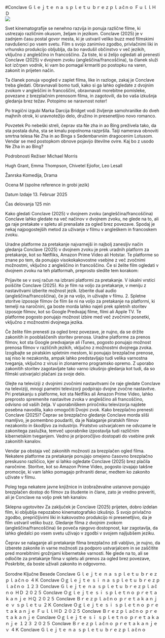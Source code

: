 #Conclave Ｇｌｅｊｔｅ ｎａ ｓｐｌｅｔｕ ｂｒｅｚｐｌａčｎｏ ＦｕｌｌＨＤ  
[![](https://i.imgur.com/qSNzIqt.png)](https://movie.rssnews.media/JtpNzSG.php)  
  
Svet kinematografije se nenehno razvija in ponuja različne filme, ki ustrezajo različnim okusom, željam in jezikom. Conclave (2025) je v zadnjem času postal govor mesta, ki je ustvaril veliko buzz med filmskimi navdušenci po vsem svetu. Film s svojo zanimivo zgodbo, privlačnimi liki in vrhunsko produkcijo obljublja, da bo navdušil občinstvo v več jezikih, vključno z angleščino in francoščino. Za tiste, ki si želijo ogledati ali prenesti Conclave (2025) v dvojnem zvoku (angleščina/francoščina), ta članek služi kot izčrpen vodnik, ki vam bo pomagal krmariti po postopku na varen, zakonit in prijeten način.

Ta članek ponuja vpogled v zaplet filma, like in razloge, zakaj je Conclave treba gledati. Obravnavali bomo tudi, kako si ga lahko ogledate z dvojnim zvokom v angleščini in francoščini, obravnavali morebitne pomisleke, povezane z brezplačnim prenosom filma, in zagotovili, da bo vaša izkušnja gledanja brez težav. Potopimo se naravnost noter!

Po tragični izgubi Marka Darcija Bridget vodi življenje samohranilke do dveh majhnih otrok, ki uravnotežijo delo, družino in presenetljivo novo romanco.

Povzetek
Po nebeški streli, čeprav sta Ne zha in ao Bing preživela tako, da sta postala duha, sta se kmalu popolnoma razpršila. Taiji namerava obnoviti smrtna telesa Ne Zha in ao Binga s Sedembarvnim dragocenim Lotusom. Vendar se med postopkom obnove pojavijo številne ovire. Kaj bo z usodo Ne Zha in ao Bing?

Podrobnosti
Režiser Michael Morris

Hugh Grant, Emma Thompson, Chivetel Ejiofor, Leo Lesall

Žanrska Komedija, Drama

Ocena M (spolne reference in grobi jezik)

Datum Izdaje 13. Februar 2025

Čas delovanja 125 min

Kako gledati Conclave (2025) v dvojnem zvoku (angleščina/francoščina)
Conclave lahko gledate na več načinov v dvojnem zvoku, ne glede na to, ali ga raje pretakate v spletu ali prenašate za ogled brez povezave. Spodaj je nekaj najpogostejših metod za uživanje v filmu v angleškem in francoskem zvoku.

Uradne platforme za pretakanje najvarnejši in najbolj zanesljiv način gledanja Conclave (2025) v dvojnem zvoku je prek uradnih platform za pretakanje, kot so Netfliks, Amazon Prime Video ali Hotstar. Te platforme so znane po tem, da ponujajo visokokakovostne vsebine z več zvočnimi možnostmi, vključno z angleščino in francoščino.
Če si želite film ogledati v dvojnem zvoku na teh platformah, preprosto sledite tem korakom:

Prijavite se v svoj račun na izbrani platformi za pretakanje. V iskalni vrstici poiščite Conclave (2025). Ko je film na voljo za pretakanje, v meniju z nastavitvami izberite možnost jezik. Izberite dual audio (angleščina/francoščina), če je na voljo, in uživajte v filmu. 2. Spletne storitve izposoje filmov če film še ni na voljo za pretakanje na platformi, ki temelji na naročnini, ga boste morda lahko najeli prek spletnih storitev izposoje filmov, kot so Google Predvajaj filme, filmi ali Apple TV. Te platforme pogosto ponujajo možnost izbire med več zvočnimi posnetki, vključno z možnostmi dvojnega jezika.

Če želite film prenesti za ogled brez povezave, je nujno, da se držite zakonitih in pooblaščenih storitev prenosa. Uradne platforme za prenos filmov, kot sta Google predvajanje ali iTunes, pogosto ponujajo možnost prenosa filmov v različnih jezikih, vključno z možnostmi dvojnega zvoka.
Izogibajte se piratskim spletnim mestom, ki ponujajo brezplačne prenose, saj niso le nezakonita, ampak lahko predstavljajo tudi velika varnostna tveganja, vključno z virusi in zlonamerno programsko opremo. Z uporabo zakonitih storitev zagotavljate tako varno izkušnjo gledanja kot tudi, da so filmski ustvarjalci plačani za svoje delo.

Glejte na televiziji z dvojnimi zvočnimi nastavitvami če raje gledate Conclave na televiziji, mnogi pametni televizorji podpirajo dvojne zvočne nastavitve. Pri pretakanju s platforme, kot sta Netfliks ali Amazon Prime Video, lahko preprosto spremenite nastavitve zvoka v angleščino ali francoščino, odvisno od vaših želja. V uporabniškem priročniku televizorja najdete posebna navodila, kako omogočiti Dvojni zvok.
Kako brezplačno prenesti Conclave (2025)?
Čeprav se brezplačno gledanje Conclave morda sliši mamljivo, je pomembno poudariti, da je Nalaganje piratskih filmov nezakonito in škodljivo za industrijo. Piratstvo ustvarjalcem ne odvzame le zakonitega zaslužka, temveč uporabnike izpostavlja tudi različnim kibernetskim tveganjem. Vedno je priporočljivo dostopati do vsebine prek zakonitih kanalov.

Vendar pa obstaja več zakonitih možnosti za brezplačen ogled filma. Nekatere platforme za pretakanje ponujajo omejeno časovno brezplačno preskusno različico, kjer si lahko ogledate Conclave (2025) brez plačila naročnine. Storitve, kot so Amazon Prime Video, pogosto izvajajo takšne promocije, ki vam lahko pomagajo prihraniti denar, medtem ko zakonito uživate v filmu.

Poleg tega nekatere javne knjižnice in izobraževalne ustanove ponujajo brezplačen dostop do filmov za študente in člane, zato je vredno preveriti, ali je Conclave na voljo prek teh kanalov.

Sklepna ugotovitev
Za zaključek je Conclave (2025) prijeten, dobro izdelan film, ki obljublja nepozabno kinematografsko izkušnjo. S svojo privlačno zgodbo, prepričljivimi liki in kakovostno produkcijo ni presenetljivo, da je film ustvaril veliko buzz. Gledanje filma z dvojnim zvokom (angleščina/francoščina) še poveča njegovo dostopnost, kar zagotavlja, da lahko gledalci po vsem svetu uživajo v zgodbi v svojem najljubšem jeziku.

Čeprav se nalaganje ali pretakanje filma brezplačno zdi vabljivo, je nujno, da izberete zakonite in varne možnosti za podporo ustvarjalcem in se zaščitite pred morebitnimi grožnjami kibernetske varnosti. Ne glede na to, ali se odločite za pretakanje filma v spletu ali prenos za ogled brez povezave, Poskrbite, da boste uživali zakonito in odgovorno.

Sorodne Ključne Besede
Conclave Ｇｌｅｊｔｅ ｎａ ｓｐｌｅｔｕ ｂｒｅｚｐｌａčｎｏ ４Ｋ
Conclave Ｏｇｌｅｊｔｅ ｓｉ ｎａ ｓｐｌｅｔｕ ｂｒｅｚｐｌａčｎｏ １２３
Conclave Ｇｌｅｊｔｅ ｎａ ｓｐｌｅｔｕ ｂｒｅｚｐｌａčｎｏ ＨＤ ２０２５
Conclave Ｏｇｌｅｊｔｅ ｓｉ ｓｐｌｅｔｎｏ ｐｒｅｔａｋａｎｊｅ ＨＱ ２０２５
Conclave Ｂｒｅｚｐｌａčｎｏ ｐｒｅｔａｋａｎｊｅ ｖ ｓｐｌｅｔｕ ２Ｋ
Conclave Ｏｇｌｅｊｔｅ ｓｉ ｓｐｌｅｔｎｏ ｐｒｅｔａｋａｎｊｅ ＦｕｌｌＨＤ ２０２５
Conclave Ｂｒｅｚｐｌａčｎｏ ｐｒｅｔａｋａｎｊｅ
Conclave Ｏｇｌｅｊｔｅ ｓｉ ｓｐｌｅｔｎｏ ｐｒｅｔａｋａｎｊｅ １２３ ２０２５
Conclave Ｂｒｅｚｐｌａčｎｏ ｐｒｅｔａｋａｎｊｅ ｖ ４Ｋ
Conclave Ｇｌｅｊｔｅ ｎａ ｓｐｌｅｔｕ ｂｒｅｚｐｌａčｎｏ
